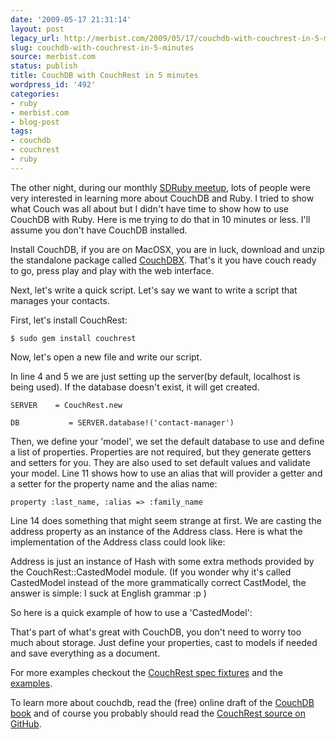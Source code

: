 ```yaml
---
date: '2009-05-17 21:31:14'
layout: post
legacy_url: http://merbist.com/2009/05/17/couchdb-with-couchrest-in-5-minutes/
slug: couchdb-with-couchrest-in-5-minutes
source: merbist.com
status: publish
title: CouchDB with CouchRest in 5 minutes
wordpress_id: '492'
categories:
- ruby
- merbist.com
- blog-post
tags:
- couchdb
- couchrest
- ruby
---
```


The other night, during our monthly [SDRuby meetup](http://sdruby.com), lots of people were very interested in learning more about CouchDB and Ruby. I tried to show what Couch was all about but I didn't have time to show how to use CouchDB with Ruby.
Here is me trying to do that in 10 minutes or less. I'll assume you don't have CouchDB installed.

Install CouchDB, if you are on MacOSX, you are in luck, download and unzip the standalone package called [CouchDBX](http://janl.github.com/couchdbx/).
That's it you have couch ready to go, press play and play with the web interface.

Next, let's write a quick script. Let's say we want to write a script that manages your contacts.

First, let's install CouchRest:

`
$ sudo gem install couchrest
`

Now, let's open a new file and write our script.

In line 4 and 5 we are just setting up the server(by default, localhost is being used). If the database doesn't exist, it will get created.

` SERVER    = CouchRest.new `

`DB           = SERVER.database!('contact-manager') `

Then, we define your 'model', we set the default database to use and define a list of properties. Properties are not required, but they generate getters and setters for you. They are also used to set default values and validate your model.  Line 11 shows how to use an alias that will provider a getter and a setter for the property name and the alias name:

`property :last_name, :alias => :family_name`

Line 14 does something that might seem strange at first. We are casting the address property as an instance of the Address class.  Here is what the implementation of the Address class could look like: 

Address is just an instance of Hash with some extra methods provided by the CouchRest::CastedModel module. (If you wonder why it's called CastedModel instead of the more grammatically correct CastModel, the answer is simple: I suck at English grammar :p )

So here is a quick example of how to use a 'CastedModel':


That's part of what's great with CouchDB, you don't need to worry too much about storage. Just define your properties, cast to models if needed and save everything as a document.

For more examples checkout the [CouchRest spec fixtures](http://github.com/mattetti/couchrest/tree/a4e6713aeb04721604553bb03475b11912a6e1ff/spec/fixtures/more) and the [examples](http://github.com/mattetti/couchrest/tree/85079a54d98ea90ecbab31cba319f0971904e9a6/examples).

To learn more about couchdb, read the (free) online draft of the [CouchDB book](http://books.couchdb.org/relax/) and of course you probably should read the [CouchRest source on GitHub](http://github.com/mattetti/couchrest).
